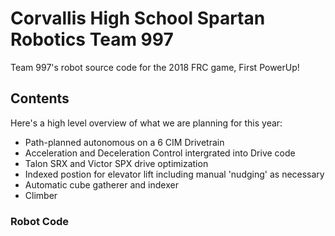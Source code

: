 # Corvallis High School Spartan Robotics Team 997
Team 997's robot source code for the 2018 FRC game, First PowerUp!

## Contents

Here's a high level overview of what we are planning for this year:
- Path-planned autonomous on a 6 CIM Drivetrain
- Acceleration and Deceleration Control intergrated into Drive code
- Talon SRX and Victor SPX drive optimization
- Indexed postion for elevator lift including manual 'nudging' as necessary
- Automatic cube gatherer and indexer
- Climber

### Robot Code


